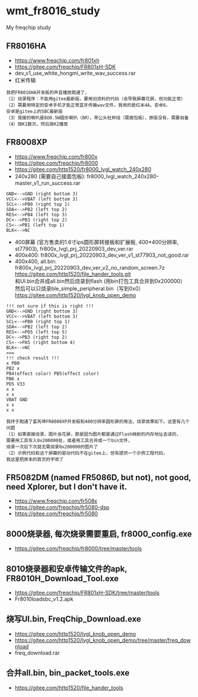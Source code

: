 # wmt_fr8016_study
My freqchip study

## FR8016HA  
* https://www.freqchip.com/fr801xh  
* https://gitee.com/freqchip/FR801xH-SDK  
* dev_v1_use_white_hongmi_write_wav_success.rar
* 红米传输  
```
我把FR8016HA开发板的声音播放跑通了，
（1）烧录程序：不能用gitee最新版，要用旧资料的代码（会导致屏幕花屏，但功能正常）
（2）需要用特定的安卓手机才能正常蓝牙传输wav文件，我用的是红米4A，安卓6，
安卓是gitee上的SBC最新版
（3）我接的喇叭是8Ω0.5W圆形喇叭（8R），带公头杜邦线（需面包板），原版没有，需要自备
（4）按K1数次，然后按K2播放
```

## FR8008XP  
* https://www.freqchip.com/fr800x  
* https://gitee.com/freqchip/fr8000  
* https://gitee.com/http1520/fr8000_lvgl_watch_240x280  
* 240x280 (需要自己接面包板): fr8000_lvgl_watch_240x280-master_v1_run_success.rar  
```
GND<-->GND (right bottom 3)   
VCC<-->VBAT (left bottom 3)   
SCL<-->PB0 (right top 1)   
SDA<-->PB2 (left top 2)   
RES<-->PB4 (left top 3)   
DC<-->PB3 (right top 2)   
CS<-->PB1 (left top 1)    
BLK<-->NC  
```
* 400屏幕 (官方售卖的1.6寸ips圆形屏转接板和扩展板, 400*400分辨率, st77903), fr800x_lvgl_prj_20220903_dev_ver.rar
* 400x400: fr800x_lvgl_prj_20220903_dev_ver_v1_st77903_not_good.rar  
* 400x400, all.bin: fr800x_lvgl_prj_20220903_dev_ver_v2_no_random_screen.7z  
https://gitee.com/http1520/file_hander_tools.git  
和UI.bin合并成all.bin然后烧录到flash (用bin打包工具合并到0x200000）    
然后可以只烧录ble_simple_peripheral.bin（写到0x0）  
https://gitee.com/http1520/lvgl_knob_open_demo  
```
!!! not sure if this is right !!!  
GND<-->GND (right bottom 3)   
VCC<-->VBAT (left bottom 3)   
SCL<-->PB0 (right top 1)   
SDA<-->PB2 (left top 2)   
RES<-->PD5 (left top 5)   
DC<-->PB3 (right top 2)   
CS<-->PA5 (right bottom 4)    
BLK<-->NC
===
!!! check result !!!  
x PB0
PB2 x
PB4(effect color) PB5(effect color)
PB6 x
PD5 V33
x x
x x
VBAT GND
x x
x x
```
```
我终于跑通了富芮坤FR8008XP开发板和400分辨率圆形屏的用法，烧录效果如下。这里有几个问题
（1）如果直接烧录，图片会花屏，那是因为图片都是通过Flash映射的内存地址去读的，
需要用工具写入0x200000处，或者用工具合并成一个bin文件，
烧录一次后下次就无需烧录0x200000的图片了
（2）示例代码和这个屏幕的驱动代码不在gitee上，但有提供一个示例工程代码，
我这里把原本的首页的字改了
```

## FR5082DM (named FR5086D, but not), not good, need Xplorer, but I don't have it.      
* https://www.freqchip.com/fr508x  
* https://gitee.com/freqchip/fr5080-dsp  
* https://gitee.com/freqchip/fr5080  

## 8000烧录器, 每次烧录需要重启, fr8000_config.exe  
* https://gitee.com/freqchip/fr8000/tree/master/tools

## 8010烧录器和安卓传输文件的apk, FR8010H_Download_Tool.exe  
* https://gitee.com/freqchip/FR801xH-SDK/tree/master/tools
* Fr8010loadsbc_v1.2.apk  

## 烧写UI.bin, FreqChip_Download.exe  
* https://gitee.com/http1520/lvgl_knob_open_demo
* https://gitee.com/http1520/lvgl_knob_open_demo/tree/master/freq_download
* freq_download.rar

## 合并all.bin, bin_packet_tools.exe  
* https://gitee.com/http1520/file_hander_tools  
